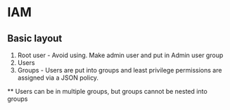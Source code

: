 # IAM

## Basic layout
1. Root user - Avoid using. Make admin user and put in Admin user group
2. Users 
3. Groups - Users are put into groups and least privilege permissions are assigned via a JSON policy. 

** Users can be in multiple groups, but groups cannot be nested into groups


